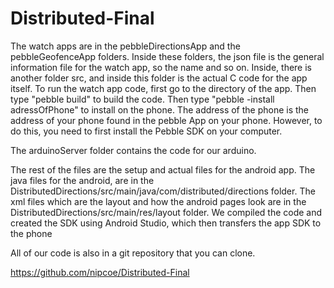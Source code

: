 Distributed-Final
=================

The watch apps are in the pebbleDirectionsApp and the pebbleGeofenceApp folders. Inside these folders, the json file is the
general information file for the watch app, so the name and so on. Inside, there is another folder src, and inside this 
folder is the actual C code for the app itself. To run the watch app code, first go to the directory of the app. Then type "pebble build" to build the code. Then type "pebble -install adressOfPhone" to install on the phone. The address of the phone is the address of your phone found in the pebble App on your phone. However, to do this, you need to first install the Pebble SDK on your computer.

The arduinoServer folder contains the code for our arduino.

The rest of the files are the setup and actual files for the android app. The java files for the android, are in the
DistributedDirections/src/main/java/com/distributed/directions folder. The xml files which are the layout and how the
android pages look are in the DistributedDirections/src/main/res/layout folder. We compiled the code and created the SDK using Android Studio, which then transfers the app SDK to the phone

All of our code is also in a git repository that you can clone.

https://github.com/nipcoe/Distributed-Final
